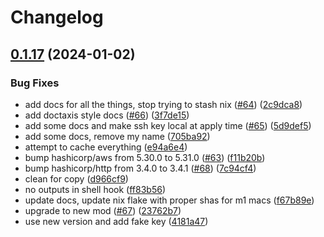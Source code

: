 # Changelog

## [0.1.17](https://github.com/matttrach/live-infra-aws-rke2/compare/v0.1.16...v0.1.17) (2024-01-02)


### Bug Fixes

* add docs for all the things, stop trying to stash nix ([#64](https://github.com/matttrach/live-infra-aws-rke2/issues/64)) ([2c9dca8](https://github.com/matttrach/live-infra-aws-rke2/commit/2c9dca822450c3365b540e06b330080c30d4888a))
* add doctaxis style docs ([#66](https://github.com/matttrach/live-infra-aws-rke2/issues/66)) ([3f7de15](https://github.com/matttrach/live-infra-aws-rke2/commit/3f7de155497f931e0e641d30323312fef3d04b27))
* add some docs and make ssh key local at apply time ([#65](https://github.com/matttrach/live-infra-aws-rke2/issues/65)) ([5d9def5](https://github.com/matttrach/live-infra-aws-rke2/commit/5d9def5fa63716e8b1e5cad4a9bfb320a9d46430))
* add some docs, remove my name ([705ba92](https://github.com/matttrach/live-infra-aws-rke2/commit/705ba92f45d5e1e828b2e4583eb149552aa94162))
* attempt to cache everything ([e94a6e4](https://github.com/matttrach/live-infra-aws-rke2/commit/e94a6e4749a2ce6e318b0183e3f75b650802f42d))
* bump hashicorp/aws from 5.30.0 to 5.31.0 ([#63](https://github.com/matttrach/live-infra-aws-rke2/issues/63)) ([f11b20b](https://github.com/matttrach/live-infra-aws-rke2/commit/f11b20b1af6dc1ca5d12d9eb95bc47a37a8f1942))
* bump hashicorp/http from 3.4.0 to 3.4.1 ([#68](https://github.com/matttrach/live-infra-aws-rke2/issues/68)) ([7c94cf4](https://github.com/matttrach/live-infra-aws-rke2/commit/7c94cf434f4ff850e1c20e7e56cb91bc86ba10f7))
* clean for copy ([d966cf9](https://github.com/matttrach/live-infra-aws-rke2/commit/d966cf9fb272ea4820157e739641807c29d3e22c))
* no outputs in shell hook ([ff83b56](https://github.com/matttrach/live-infra-aws-rke2/commit/ff83b5639eb6290c268972483f10aca987da0d88))
* update docs, update nix flake with proper shas for m1 macs ([f67b89e](https://github.com/matttrach/live-infra-aws-rke2/commit/f67b89ea732cb4d9a33db371ea4cf1e6b06c63a9))
* upgrade to new mod ([#67](https://github.com/matttrach/live-infra-aws-rke2/issues/67)) ([23762b7](https://github.com/matttrach/live-infra-aws-rke2/commit/23762b7f520adc19e384fdc662dd38018f9259bd))
* use new version and add fake key ([4181a47](https://github.com/matttrach/live-infra-aws-rke2/commit/4181a47511136177815ee59bcba4aca24953f29d))
